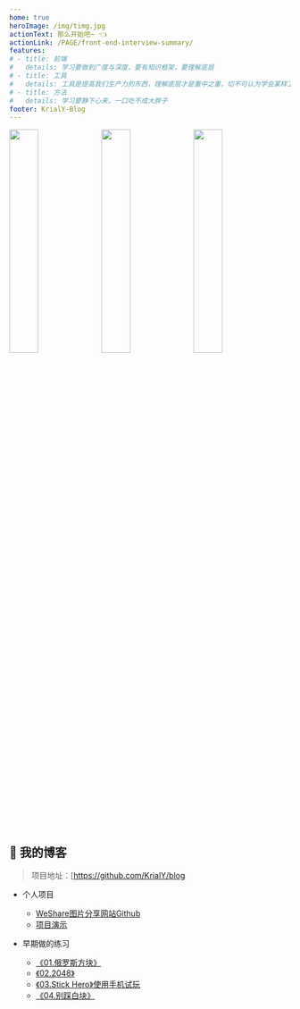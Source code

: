 ```yaml
---
home: true
heroImage: /img/timg.jpg
actionText: 那么开始吧~ 👈
actionLink: /PAGE/front-end-interview-summary/
features:
# - title: 前端
#   details: 学习要做到广度与深度，要有知识框架，要理解底层
# - title: 工具
#   details: 工具是提高我们生产力的东西，理解底层才是重中之重，切不可认为学会某样工具而认为自己上了一个层次
# - title: 方法
#   details: 学习要静下心来，一口吃不成大胖子
footer: KrialY-Blog
---
```

  <img src="http://cdn.krialy.com/webpack.jpeg" style="width:32%;" />
  <img src="http://cdn.krialy.com/js.png" style="width:32%;" />
  <img src="http://cdn.krialy.com/webpack-reverse.jpg" style="width:32%;" />

## 🍬 我的博客

> 项目地址：[https://github.com/KrialY/blog

- 个人项目
  - [WeShare图片分享网站Github](https://github.com/KrialY/weShare)
  - [项目演示](http://www.krialy.com)

- 早期做的练习
  - [《01.俄罗斯方块》](https://krialy.github.io/mysite/Tetris/)
  - [《02.2048》](https://krialy.github.io/mysite/2048/)
  - [《03.Stick Hero》使用手机试玩](https://krialy.github.io/mysite/stickHero/)
  - [《04.别踩白块》](https://krialy.github.io/mysite/Don'tStepOnTheWhiteBlock/)

<!-- <busuanzi/> -->

